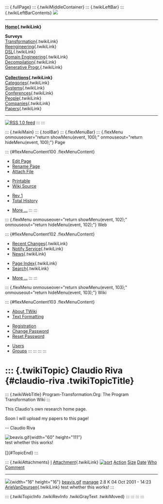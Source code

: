 ::: {.fullPage}
::: {.twikiMiddleContainer}
::: {.twikiLeftBar}
::: {.twikiLeftBarContents}
![](../pub/transformation.gif)

------------------------------------------------------------------------

**[Home](WebHome){.twikiLink}**

**Surveys**\
[Transformation](ProgramTransformation){.twikiLink}\
[Reengineering](ReengineeringWiki){.twikiLink}\
[DSL](DomainSpecificLanguages){.twikiLink}\
[Domain Engineering](DomainEngineering){.twikiLink}\
[Decompilation](DeCompilation){.twikiLink}\
[Generative Progr.](GenerativeProgrammingWiki){.twikiLink}\
\
**[Collections](CategoryCollection){.twikiLink}**\
[Categories](CategoryCategory){.twikiLink}\
[Systems](TransformationSystems){.twikiLink}\
[Conferences](TransformationConferences){.twikiLink}\
[People](TransformationPeople){.twikiLink}\
[Companies](TransformationCompanies){.twikiLink}\
[Papers](CategoryPaper){.twikiLink}

------------------------------------------------------------------------

[![](../pub/rss.gif "RSS 1.0 feed")](WebRss@skin=rss)
:::
:::

::: {.twikiMain}
::: {.toolBar}
::: {.flexMenuBar}
::: {.flexMenu onmouseover="return showMenu(event, 100);" onmouseout="return hideMenu(event, 100);"}
Page

::: {#flexMenuContent100 .flexMenuContent}
-   [Edit
    Page](http://www.program-transformation.org/edit/Transform/ClaudioRiva?t=1536826440)
-   [Rename
    Page](http://www.program-transformation.org/rename/Transform/ClaudioRiva)
-   [Attach
    File](http://www.program-transformation.org/attach/Transform/ClaudioRiva)

<!-- -->

-   [Printable](http://www.program-transformation.org/view/Transform/ClaudioRiva?skin=print.pattern)
-   [Wiki
    Source](http://www.program-transformation.org/view/Transform/ClaudioRiva?skin=text&raw=on&contenttype=text/plain)

<!-- -->

-   [Rev
    1](http://www.program-transformation.org/view/Transform/ClaudioRiva?rev=1.1)
-   [Total
    History](http://www.program-transformation.org/rdiff/Transform/ClaudioRiva)

<!-- -->

-   [More
    \...](http://www.program-transformation.org/oops/Transform/ClaudioRiva?template=oopsmore&param1=1.1&param2=1.1)
:::
:::

::: {.flexMenu onmouseover="return showMenu(event, 102);" onmouseout="return hideMenu(event, 102);"}
Web

::: {#flexMenuContent102 .flexMenuContent}
-   [Recent Changes](WebChanges){.twikiLink}
-   [Notify Service](WebNotify){.twikiLink}
-   [News](WebNews){.twikiLink}

<!-- -->

-   [Page Index](WebIndex){.twikiLink}
-   [Search](WebSearch){.twikiLink}

<!-- -->

-   [More
    \...](http://www.program-transformation.org/oops/Transform/ClaudioRiva?template=oopsmore&param1=1.1&param2=1.1)
:::
:::

::: {.flexMenu onmouseover="return showMenu(event, 103);" onmouseout="return hideMenu(event, 103);"}
Wiki

::: {#flexMenuContent103 .flexMenuContent}
-   [About
    TWiki](http://www.program-transformation.org/view/TWiki/WebHome)
-   [Text
    Formatting](http://www.program-transformation.org/view/TWiki/TextFormattingRules)

<!-- -->

-   [Registration](http://www.program-transformation.org/view/TWiki/TWikiRegistration)
-   [Change
    Password](http://www.program-transformation.org/view/TWiki/ChangePassword)
-   [Reset
    Password](http://www.program-transformation.org/view/TWiki/ResetPassword)

<!-- -->

-   [Users](http://www.program-transformation.org/view/Main/TWikiUsers)
-   [Groups](http://www.program-transformation.org/view/Main/TWikiGroups)
:::
:::
:::
:::

::: {.twikiTopic}
Claudio Riva {#claudio-riva .twikiTopicTitle}
============

::: {.twikiWebTitle}
Program-Transformation.Org: The Program Transformation Wiki
:::

This Claudio\'s own research home page.

Soon I will upload my papers to this page!

\-- Claudio Riva

![beavis.gif](http://www.program-transformation.org/pub/Transform/ClaudioRiva/beavis.gif){width="60"
height="111"}\
test whether this works!\
\
[]{#TopicEnd}
:::

::: {.twikiAttachments}
  [I](ClaudioRiva@sortcol=0&table=1&up=0#sorted_table "Sort by this column")   [Attachment](../TWiki/FileAttachment){.twikiLink} [![sort](../pub/TWiki/TablePlugin/diamond.gif)](ClaudioRiva@sortcol=1&table=1&up=0#sorted_table "Sort by this column")   [Action](ClaudioRiva@sortcol=2&table=1&up=0#sorted_table "Sort by this column")                                                                                      [Size](ClaudioRiva@sortcol=3&table=1&up=0#sorted_table "Sort by this column") [Date](ClaudioRiva@sortcol=4&table=1&up=0#sorted_table "Sort by this column")   [Who](ClaudioRiva@sortcol=5&table=1&up=0#sorted_table "Sort by this column")   [Comment](ClaudioRiva@sortcol=6&table=1&up=0#sorted_table "Sort by this column")
  ---------------------------------------------------------------------------- -------------------------------------------------------------------------------------------------------------------------------------------------------------------------- ------------------------------------------------------------------------------------------------------------------------------------------------------------------ ------------------------------------------------------------------------------- ------------------------------------------------------------------------------- ------------------------------------------------------------------------------ ----------------------------------------------------------------------------------
  ![](../pub/icn/bmp.gif){width="16" height="16"}                              [beavis.gif](http://www.program-transformation.org/pub/Transform/ClaudioRiva/beavis.gif)                                                                                   [manage](http://www.program-transformation.org/attach/Transform/ClaudioRiva?filename=beavis.gif&revInfo=1 "change, update, previous revisions, move, delete...")                                                                             2.8 K 04 Oct 2001 - 14:23                                                             [ArieVanDeursen](../Main/ArieVanDeursen){.twikiLink}                           test whether this works!
:::

::: {.twikiTopicInfo .twikiRevInfo .twikiGrayText .twikiMoved}
:::
:::
:::
:::
